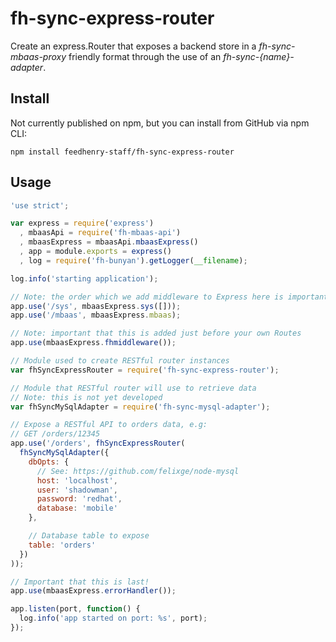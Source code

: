 # fh-sync-express-router

Create an express.Router that exposes a backend store in a *fh-sync-mbaas-proxy*
friendly format through the use of an *fh-sync-{name}-adapter*.

## Install
Not currently published on npm, but you can install from GitHub via npm CLI:

```
npm install feedhenry-staff/fh-sync-express-router
```

## Usage

```js
'use strict';

var express = require('express')
  , mbaasApi = require('fh-mbaas-api')
  , mbaasExpress = mbaasApi.mbaasExpress()
  , app = module.exports = express()
  , log = require('fh-bunyan').getLogger(__filename);

log.info('starting application');

// Note: the order which we add middleware to Express here is important!
app.use('/sys', mbaasExpress.sys([]));
app.use('/mbaas', mbaasExpress.mbaas);

// Note: important that this is added just before your own Routes
app.use(mbaasExpress.fhmiddleware());

// Module used to create RESTful router instances
var fhSyncExpressRouter = require('fh-sync-express-router');

// Module that RESTful router will use to retrieve data
// Note: this is not yet developed
var fhSyncMySqlAdapter = require('fh-sync-mysql-adapter');

// Expose a RESTful API to orders data, e.g:
// GET /orders/12345
app.use('/orders', fhSyncExpressRouter(
  fhSyncMySqlAdapter({
    dbOpts: {
      // See: https://github.com/felixge/node-mysql
      host: 'localhost',
      user: 'shadowman',
      password: 'redhat',
      database: 'mobile'
    },

    // Database table to expose
    table: 'orders'
  })
));

// Important that this is last!
app.use(mbaasExpress.errorHandler());

app.listen(port, function() {
  log.info('app started on port: %s', port);
});
```
